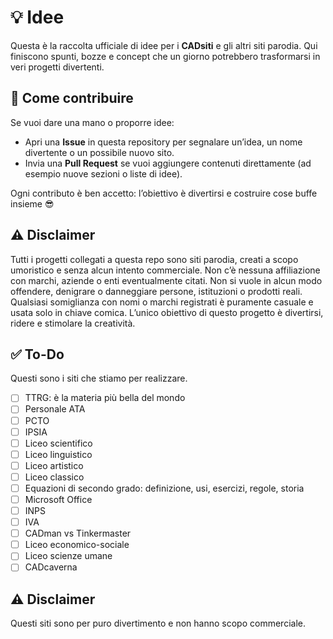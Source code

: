 # 💡 Idee

Questa è la raccolta ufficiale di idee per i **CADsiti** e gli altri siti parodia. Qui finiscono spunti, bozze e concept che un giorno potrebbero trasformarsi in veri progetti divertenti.

## 🙏 Come contribuire

Se vuoi dare una mano o proporre idee:
- Apri una **Issue** in questa repository per segnalare un’idea, un nome divertente o un possibile nuovo sito.
- Invia una **Pull Request** se vuoi aggiungere contenuti direttamente (ad esempio nuove sezioni o liste di idee).

Ogni contributo è ben accetto: l’obiettivo è divertirsi e costruire cose buffe insieme 😎

## ⚠ Disclaimer

Tutti i progetti collegati a questa repo sono siti parodia, creati a scopo umoristico e senza alcun intento commerciale. Non c’è nessuna affiliazione con marchi, aziende o enti eventualmente citati. Non si vuole in alcun modo offendere, denigrare o danneggiare persone, istituzioni o prodotti reali. Qualsiasi somiglianza con nomi o marchi registrati è puramente casuale e usata solo in chiave comica. L’unico obiettivo di questo progetto è divertirsi, ridere e stimolare la creatività.

## ✅ To-Do

Questi sono i siti che stiamo per realizzare.

- [ ] TTRG: è la materia più bella del mondo
- [ ] Personale ATA
- [ ] PCTO
- [ ] IPSIA
- [ ] Liceo scientifico
- [ ] Liceo linguistico
- [ ] Liceo artistico
- [ ] Liceo classico
- [ ] Equazioni di secondo grado: definizione, usi, esercizi, regole, storia
- [ ] Microsoft Office
- [ ] INPS
- [ ] IVA
- [ ] CADman vs Tinkermaster
- [ ] Liceo economico-sociale
- [ ] Liceo scienze umane
- [ ] CADcaverna

## ⚠ Disclaimer

Questi siti sono per puro divertimento e non hanno scopo commerciale.
